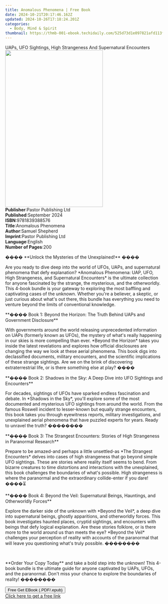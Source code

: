 ```yaml
---
title: Anomalous Phenomena | Free Book
date: 2024-10-21T20:17:46.162Z
updated: 2024-10-26T17:18:24.201Z
categories:
  - Body, Mind & Spirit
thumbnail: https://thmb-001-ebook.techidaily.com/525d73d1e097821afd113f9167bac796161cc635996785b00faaf43d154c7518.jpg
---
```

<main id="book-container">
  <div class="flex flex-col">
    <div class="book-brief flex-1 py-6 px-4 sm:p-6 md:py-10 md:px-8">
      <!-- brief-->
      <div class="book-brief-main">
        UAPs, UFO Sightings, High Strangeness And Supernatural Encounters
      </div>
    </div>
    <div
      class="book-meta-info flex-1 grid gap-4 col-start-1 col-end-3 row-start-1 sm:mb-6 sm:grid-cols-4 lg:gap-6 lg:col-start-2 lg:row-end-6 lg:row-span-6 lg:mb-0"
    >
      <div
        class="book-meta-info-left place-content-center mt-4 p-4 text-sm leading-6 col-start-2 col-span-2 dark:text-slate-400"
      >
        <img
          class="w-full h-500 object-cover rounded-lg sm:h-255 sm:col-span-2 lg:col-span-full"
          src="https://img-001-ebook.techidaily.com/230c7a10184c002c7a87949f5c96f5b312c590c688c15c5395d5d7fc07a6cb84.jpg"
          alt=""
          width="312"
          height="500"
        />
      </div>
      <div
        class="book-meta-info-right mt-2 col-start-1 row-start-2 col-span-3 self-center"
      >
        <!-- meta data  -->
        <div class="flex flex-col px-4 md:px-8">
          <div class="flex-1">
            <strong>Publisher</strong>:<span class="px-2"
              >Pastor Publishing Ltd</span
            >
          </div>
          <div class="flex-1">
            <strong>Published</strong>:<span class="px-2">September 2024</span>
          </div>
          <div class="flex-1">
            <strong>ISBN</strong>:<span class="px-2">9781839388576</span>
          </div>
          <div class="flex-1">
            <strong>Title</strong>:<span class="px-2">Anomalous Phenomena</span>
          </div>
          <div class="flex-1">
            <strong>Author</strong>:<span class="px-2">Samuel Shepherd</span>
          </div>
          <div class="flex-1">
            <strong>Imprint</strong>:<span class="px-2"
              >Pastor Publishing Ltd</span
            >
          </div>
          <div class="flex-1">
            <strong>Language</strong>:<span class="px-2">English</span>
          </div>
          <div class="flex-1">
            <strong>Number of Pages</strong>:<span class="px-2">200</span>
          </div>
        </div>
      </div>
    </div>
    <div class="book-description flex-1 py-6 px-4 sm:p-6 md:py-10 md:px-8">
      <div class="book-description-main">
        <div accordion-content="" id="description">
          <p>���� **Unlock the Mysteries of the Unexplained!** ����</p>
          <p>
            Are you ready to dive deep into the world of UFOs, UAPs, and
            supernatural phenomena that defy explanation? *Anomalous Phenomena:
            UAP, UFO, High Strangeness, and Supernatural Encounters* is the
            ultimate collection for anyone fascinated by the strange, the
            mysterious, and the otherworldly. This 4-book bundle is your gateway
            to exploring the most baffling and captivating cases of the unknown.
            Whether you're a believer, a skeptic, or just curious about what's
            out there, this bundle has everything you need to venture beyond the
            limits of conventional knowledge.
          </p>
          <p>
            **���� Book 1: Beyond the Horizon: The Truth Behind UAPs and
            Government Disclosure**
          </p>
          <p>
            With governments around the world releasing unprecedented
            information on UAPs (formerly known as UFOs), the mystery of what's
            really happening in our skies is more compelling than ever. *Beyond
            the Horizon* takes you inside the latest revelations and explores
            how official disclosures are changing the way we look at these
            aerial phenomena. This book digs into declassified documents,
            military encounters, and the scientific implications of these
            strange sightings. Are we on the brink of discovering
            extraterrestrial life, or is there something else at play? ����
          </p>
          <p>
            **���� Book 2: Shadows in the Sky: A Deep Dive into UFO Sightings
            and Encounters**
          </p>
          <p>
            For decades, sightings of UFOs have sparked endless fascination and
            debate. In *Shadows in the Sky*, you'll explore some of the most
            documented and mysterious UFO sightings from around the world. From
            the famous Roswell incident to lesser-known but equally strange
            encounters, this book takes you through eyewitness reports, military
            investigations, and unexplained aerial phenomena that have puzzled
            experts for years. Ready to unravel the truth? ��������
          </p>
          <p>
            **���� Book 3: The Strangest Encounters: Stories of High Strangeness
            in Paranormal Research**
          </p>
          <p>
            Prepare to be amazed-and perhaps a little unsettled-as *The
            Strangest Encounters* delves into cases of high strangeness that go
            beyond simple UFO sightings. These are stories where reality itself
            seems to bend. From bizarre creatures to time distortions and
            interactions with the unexplained, this book challenges the
            boundaries of what's possible. High strangeness is where the
            paranormal and the extraordinary collide-enter if you dare! ����⏳
          </p>
          <p>
            **���� Book 4: Beyond the Veil: Supernatural Beings, Hauntings, and
            Otherworldly Forces**
          </p>
          <p>
            Explore the darker side of the unknown with *Beyond the Veil*, a
            deep dive into supernatural beings, ghostly apparitions, and
            otherworldly forces. This book investigates haunted places, cryptid
            sightings, and encounters with beings that defy logical explanation.
            Are these stories folklore, or is there more to the world around us
            than meets the eye? *Beyond the Veil* challenges your perception of
            reality with accounts of the paranormal that will leave you
            questioning what's truly possible. ��������
          </p>
          <p><br /></p>
          <p>
            **Order Your Copy Today** and take a bold step into the unknown!
            This 4-book bundle is the ultimate guide for anyone captivated by
            UAPs, UFOs, and the paranormal. Don't miss your chance to explore
            the boundaries of reality! ��������
          </p>
        </div>
        <div class="accordion-fader"></div>
      </div>
    </div>
    <div class="book-excerpts flex-1 py-6 px-4 sm:p-6 md:py-10 md:px-8"></div>
    <div
      class="book-about-author flex-1 py-6 px-4 sm:p-6 md:py-10 md:px-8"
    ></div>
    <div class="book-free-get flex-1 py-6 px-4 sm:p-6 md:py-10 md:px-8">
      <button
        id="btn-free-get"
        class="bg-blue-500 hover:bg-blue-700 text-white font-bold py-2 px-4 rounded"
      >
        Free Get EBook (.PDF/.epub)
      </button>
      <div id="countdown-display" class="px-2 text-lg mt-2"></div>
      <a
        id="free-link"
        class="hidden bg-blue-500 hover:bg-blue-700 text-white font-bold py-2 px-4 rounded"
        href="https://www.ebooks.com/en-us/book/211461026/anomalous-phenomena/samuel-shepherd/"
        target="_blank"
        >Click here to get a free link</a
      >
    </div>
    <script>
      let countdownTime = 0;
      let countdownInterval = null;
      document
        .getElementById('btn-free-get')
        .addEventListener('click', startCountdown);
      function startCountdown() {
        countdownTime = new Date().getTime() + 60000 * 3;
        countdownInterval = setInterval(updateCountdown, 1000);
        document.getElementById('btn-free-get').disabled = true;
        document
          .getElementById('btn-free-get')
          .classList.add('bg-gray-500', 'cursor-not-allowed');
      }
      function updateCountdown() {
        let currentTime = new Date().getTime();
        let timeLeft = countdownTime - currentTime;
        let secondsLeft = Math.floor(timeLeft / 1000);
        document.getElementById('countdown-display').innerHTML =
          `Remaining time: ${secondsLeft} seconds.`;
        if (secondsLeft <= 0) {
          clearInterval(countdownInterval);
          document.getElementById('btn-free-get').classList.add('hidden');
          document.getElementById('free-link').classList.remove('hidden');
          document.getElementById('countdown-display').innerHTML = '';
        }
      }
    </script>
  </div>
</main>

<ins class="adsbygoogle"
      style="display:block"
      data-ad-client="ca-pub-7571918770474297"
      data-ad-slot="8358498916"
      data-ad-format="auto"
      data-full-width-responsive="true"></ins>
    